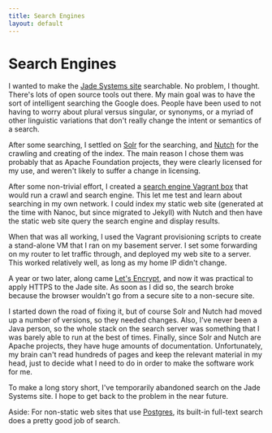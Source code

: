 ```yaml
---
title: Search Engines
layout: default
---
```


# Search Engines
I wanted to make the [Jade Systems site](https://jadesystems.ca) searchable. No problem, I thought. There's lots of open source tools out there. My main goal was to have the sort of intelligent searching the Google does. People have been used to not having to worry about plural versus singular, or synonyms, or a myriad of other linguistic variations that don't really change the intent or semantics of a search.

After some searching, I settled on [Solr](http://lucene.apache.org/solr/) for the searching, and [Nutch](http://nutch.apache.org/) for the crawling and creating of the index. The main reason I chose them was probably that as Apache Foundation projects, they were clearly licensed for my use, and weren't likely to suffer a change in licensing.

After some non-trivial effort, I created a [search engine Vagrant box](https://github.com/lcreid/solr-nutch-vagrant) that would run a crawl and search engine. This let me test and learn about searching in my own network. I could index my static web site (generated at the time with Nanoc, but since migrated to Jekyll) with Nutch and then have the static web site query the search engine and display results.

When that was all working, I used the Vagrant provisioning scripts to create a stand-alone VM that I ran on my basement server. I set some forwarding on my router to let traffic through, and deployed my web site to a server. This worked relatively well, as long as my home IP didn't change.

A year or two later, along came [Let's Encrypt](https://letsencrypt.org/), and now it was practical to apply HTTPS to the Jade site. As soon as I did so, the search broke because the browser wouldn't go from a secure site to a non-secure site.

I started down the road of fixing it, but of course Solr and Nutch had moved up a number of versions, so they needed changes. Also, I've never been a Java person, so the whole stack on the search server was something that I was barely able to run at the best of times. Finally, since Solr and Nutch are Apache projects, they have huge amounts of documentation. Unfortunately, my brain can't read hundreds of pages and keep the relevant material in my head, just to decide what I need to do in order to make the software work for me.  

To make a long story short, I've temporarily abandoned search on the Jade Systems site. I hope to get back to the problem in the near future.

Aside: For non-static web sites that use [Postgres](https://www.postgresql.org/), its built-in full-text search does a pretty good job of search.
